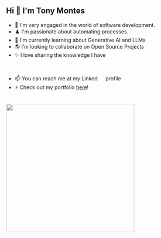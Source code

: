
## Hi 👋 I'm Tony Montes

- 🍂 I'm very engaged in the world of software development.
- ♟️ I'm passionate about automating processes.
- 🌱 I'm currently learning about Generative AI and LLMs
- 🌎 I’m looking to collaborate on Open Source Projects
- ✨ I love sharing the knowledge I have

<br>

- 📫 You can reach me at my Linked<a href="https://www.linkedin.com/in/t-montes/"><img src="https://raw.githubusercontent.com/rahuldkjain/github-profile-readme-generator/master/src/images/icons/Social/linked-in-alt.svg" height="14" width="18" /></a> profile
- ⚡ Check out my portfolio <a href="https://t-montes.github.io/">here</a>!

<br>

<!--<p align="center"><img src="https://github-readme-stats.vercel.app/api?username=t-montes"></p>-->

<img align="left" width="350px" src="https://github-readme-stats.vercel.app/api/top-langs/?username=t-montes&layout=compact&langs_count=8&card_width=350" >
<!-- Jupyter Notebook is not well renderized by github-readme-stats -->⠀

<br><br><br><br>

<!--## Development Tools-->
